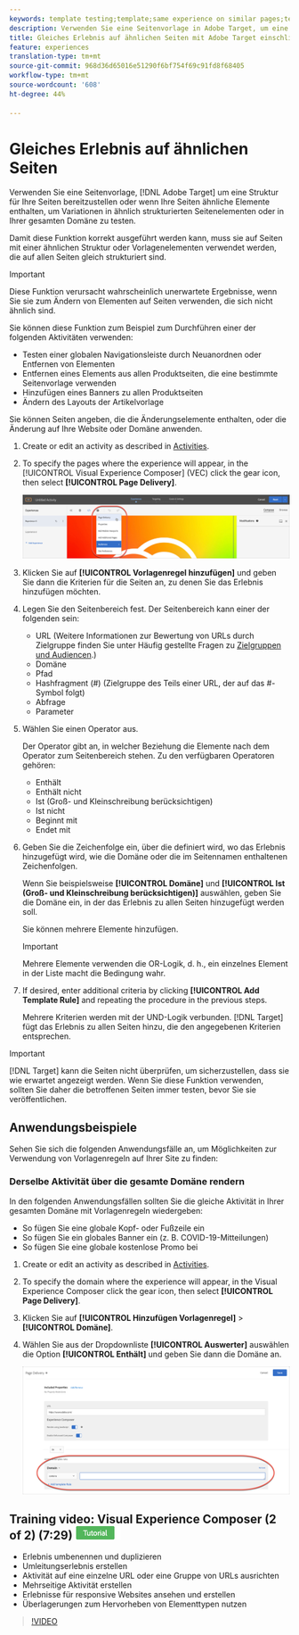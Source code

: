 ```yaml
---
keywords: template testing;template;same experience on similar pages;template test
description: Verwenden Sie eine Seitenvorlage in Adobe Target, um eine Struktur für Ihre Seiten bereitzustellen oder wenn Ihre Seiten ähnliche Elemente enthalten, um Variationen in ähnlich strukturierten Seitenelementen zu testen.
title: Gleiches Erlebnis auf ähnlichen Seiten mit Adobe Target einschließen
feature: experiences
translation-type: tm+mt
source-git-commit: 968d36d65016e51290f6bf754f69c91fd8f68405
workflow-type: tm+mt
source-wordcount: '608'
ht-degree: 44%

---
```



# Gleiches Erlebnis auf ähnlichen Seiten

Verwenden Sie eine Seitenvorlage, [!DNL Adobe Target] um eine Struktur für Ihre Seiten bereitzustellen oder wenn Ihre Seiten ähnliche Elemente enthalten, um Variationen in ähnlich strukturierten Seitenelementen oder in Ihrer gesamten Domäne zu testen.

Damit diese Funktion korrekt ausgeführt werden kann, muss sie auf Seiten mit einer ähnlichen Struktur oder Vorlagenelementen verwendet werden, die auf allen Seiten gleich strukturiert sind.

>[!IMPORTANT]
>
>Diese Funktion verursacht wahrscheinlich unerwartete Ergebnisse, wenn Sie sie zum Ändern von Elementen auf Seiten verwenden, die sich nicht ähnlich sind.

Sie können diese Funktion zum Beispiel zum Durchführen einer der folgenden Aktivitäten verwenden:

* Testen einer globalen Navigationsleiste durch Neuanordnen oder Entfernen von Elementen
* Entfernen eines Elements aus allen Produktseiten, die eine bestimmte Seitenvorlage verwenden
* Hinzufügen eines Banners zu allen Produktseiten
* Ändern des Layouts der Artikelvorlage

Sie können Seiten angeben, die die Änderungselemente enthalten, oder die Änderung auf Ihre Website oder Domäne anwenden.

1. Create  or edit an activity as described in [Activities](/help/c-activities/activities.md#concept_D317A95A1AB54674BA7AB65C7985BA03).

1. To specify the pages where the experience will appear, in the [!UICONTROL Visual Experience Composer] (VEC) click the gear icon, then select **[!UICONTROL Page Delivery]**.

   ![Zahnradsymbol > Seiten-Versand](/help/c-experiences/c-visual-experience-composer/assets/icon-gear.png)

1. Klicken Sie auf **[!UICONTROL Vorlagenregel hinzufügen]** und geben Sie dann die Kriterien für die Seiten an, zu denen Sie das Erlebnis hinzufügen möchten.

1. Legen Sie den Seitenbereich fest. Der Seitenbereich kann einer der folgenden sein:

   * URL (Weitere Informationen zur Bewertung von URLs durch Zielgruppe finden Sie unter Häufig gestellte Fragen zu [Zielgruppen und Audiencen](/help/c-target/c-troubleshooting-targets-and-audiences/troubleshooting-targets-and-audiences.md).)
   * Domäne
   * Pfad
   * Hashfragment (#) (Zielgruppe des Teils einer URL, der auf das #-Symbol folgt)
   * Abfrage
   * Parameter

1. Wählen Sie einen Operator aus.

   Der Operator gibt an, in welcher Beziehung die Elemente nach dem Operator zum Seitenbereich stehen. Zu den verfügbaren Operatoren gehören:

   * Enthält
   * Enthält nicht
   * Ist (Groß- und Kleinschreibung berücksichtigen)
   * Ist nicht
   * Beginnt mit
   * Endet mit

1. Geben Sie die Zeichenfolge ein, über die definiert wird, wo das Erlebnis hinzugefügt wird, wie die Domäne oder die im Seitennamen enthaltenen Zeichenfolgen.

   Wenn Sie beispielsweise **[!UICONTROL Domäne]** und **[!UICONTROL Ist (Groß- und Kleinschreibung berücksichtigen)]** auswählen, geben Sie die Domäne ein, in der das Erlebnis zu allen Seiten hinzugefügt werden soll.

   Sie können mehrere Elemente hinzufügen.

   >[!IMPORTANT]
   >
   >Mehrere Elemente verwenden die OR-Logik, d. h., ein einzelnes Element in der Liste macht die Bedingung wahr.

1. If desired, enter additional criteria by clicking **[!UICONTROL Add Template Rule]** and repeating the procedure in the previous steps.

   Mehrere Kriterien werden mit der UND-Logik verbunden. [!DNL Target] fügt das Erlebnis zu allen Seiten hinzu, die den angegebenen Kriterien entsprechen.

>[!IMPORTANT]
>
> [!DNL Target] kann die Seiten nicht überprüfen, um sicherzustellen, dass sie wie erwartet angezeigt werden. Wenn Sie diese Funktion verwenden, sollten Sie daher die betroffenen Seiten immer testen, bevor Sie sie veröffentlichen.

## Anwendungsbeispiele

Sehen Sie sich die folgenden Anwendungsfälle an, um Möglichkeiten zur Verwendung von Vorlagenregeln auf Ihrer Site zu finden:

### Derselbe Aktivität über die gesamte Domäne rendern

In den folgenden Anwendungsfällen sollten Sie die gleiche Aktivität in Ihrer gesamten Domäne mit Vorlagenregeln wiedergeben:

* So fügen Sie eine globale Kopf- oder Fußzeile ein
* So fügen Sie ein globales Banner ein (z. B. COVID-19-Mitteilungen)
* So fügen Sie eine globale kostenlose Promo bei

1. Create or edit an activity as described in [Activities](/help/c-activities/activities.md#concept_D317A95A1AB54674BA7AB65C7985BA03).

1. To specify the domain where the experience will appear, in the Visual Experience Composer click the gear icon, then select **[!UICONTROL Page Delivery]**.

1. Klicken Sie auf **[!UICONTROL Hinzufügen Vorlagenregel]** > **[!UICONTROL Domäne]**.

1. Wählen Sie aus der Dropdownliste **[!UICONTROL Auswerter]** auswählen die Option **[!UICONTROL Enthält]** und geben Sie dann die Domäne an.

   ![Domäne enthält](/help/c-experiences/c-visual-experience-composer/assets/domain-template-rule.png)

## Training video: Visual Experience Composer (2 of 2) (7:29) ![Tutorial badge](/help/assets/tutorial.png)

* Erlebnis umbenennen und duplizieren
* Umleitungserlebnis erstellen
* Aktivität auf eine einzelne URL oder eine Gruppe von URLs ausrichten
* Mehrseitige Aktivität erstellen
* Erlebnisse für responsive Websites ansehen und erstellen
* Überlagerungen zum Hervorheben von Elementtypen nutzen

>[!VIDEO](https://video.tv.adobe.com/v/17401)